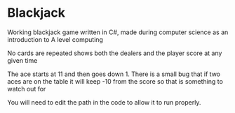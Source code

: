 # Blackjack

Working blackjack game written in C#, made during computer science as an introduction to A level computing

No cards are repeated shows both the dealers and the player score at any given time

The ace starts at 11 and then goes down 1. There is a small bug that if two aces are on the table it will keep -10 from the score so that is something to watch out for

You will need to edit the path in the code to allow it to run properly.
